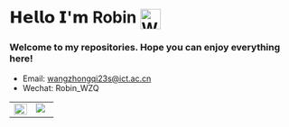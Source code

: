 𝗛𝗲𝗹𝗹𝗼 𝗜'𝗺 Robin <img align=center src="https://user-images.githubusercontent.com/26017543/213809353-c908d93c-3dff-4694-9d13-e0e5cbdb879c.png" alt="Waving Hand" width="36" height="36" />
========
### Welcome to my repositories. Hope you can enjoy everything here!</br>

- Email: wangzhongqi23s@ict.ac.cn
- Wechat: Robin_WZQ

<table><tr><td valign="top" width="50%">

<img src="https://github-readme-stats.vercel.app/api?username=Robin-WZQ&show_icons=true&count_private=true&hide_border=true" align="left" style="width: 100%" />

</td><td valign="top" width="50%">

<img src="https://github-readme-stats.vercel.app/api/top-langs/?username=Robin-WZQ&hide_border=true&layout=compact" align="left" />

</td></tr></table>  
